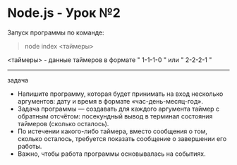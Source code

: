 # Node.js - Урок №2

Запуск программы по команде:
> node index <таймеры>

<таймеры> - данные таймеров в формате " 1-1-1-0 " или " 2-2-2-1 "

-----
задача
* Напишите программу, которая будет принимать на вход несколько аргументов:
дату и время в формате «час-день-месяц-год».
* Задача программы — создавать для
каждого аргумента таймер с обратным отсчётом: посекундный вывод в терминал
состояния таймеров (сколько осталось). 
* По истечении какого-либо таймера,
вместо сообщения о том, сколько осталось, требуется показать сообщение о
завершении его работы. 
* Важно, чтобы работа программы основывалась на событиях.